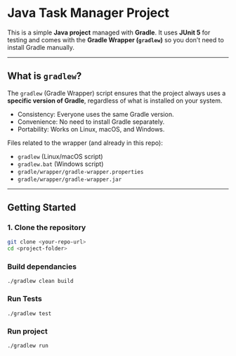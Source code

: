 # Java Task Manager Project

This is a simple **Java project** managed with **Gradle**. It uses **JUnit 5** for testing and comes with the **Gradle Wrapper (`gradlew`)** so you don’t need to install Gradle manually.

---

## What is `gradlew`?

The `gradlew` (Gradle Wrapper) script ensures that the project always uses a **specific version of Gradle**, regardless of what is installed on your system.

-  Consistency: Everyone uses the same Gradle version.  
-  Convenience: No need to install Gradle separately.  
-  Portability: Works on Linux, macOS, and Windows.  

Files related to the wrapper (and already in this repo):
- `gradlew` (Linux/macOS script)
- `gradlew.bat` (Windows script)
- `gradle/wrapper/gradle-wrapper.properties`
- `gradle/wrapper/gradle-wrapper.jar`

---

## Getting Started

### 1. Clone the repository
```bash
git clone <your-repo-url>
cd <project-folder>
```
### Build dependancies
```
./gradlew clean build 
```

### Run Tests
```
./gradlew test
```

### Run project
```
./gradlew run
```